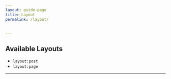```yaml
---
layout: guide-page
title: Layout
permalink: /layout/


---
```


## Available Layouts
- `layout:post`
- `layout:page`

---
